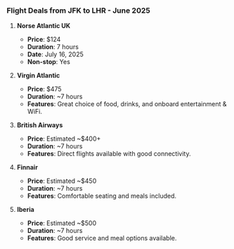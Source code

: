 ### Flight Deals from JFK to LHR - June 2025

1. **Norse Atlantic UK**  
   - **Price**: $124  
   - **Duration**: 7 hours  
   - **Date**: July 16, 2025  
   - **Non-stop**: Yes  

2. **Virgin Atlantic**  
   - **Price**: $475  
   - **Duration**: ~7 hours  
   - **Features**: Great choice of food, drinks, and onboard entertainment & WiFi.  

3. **British Airways**  
   - **Price**: Estimated ~$400+  
   - **Duration**: ~7 hours  
   - **Features**: Direct flights available with good connectivity.  

4. **Finnair**  
   - **Price**: Estimated ~$450  
   - **Duration**: ~7 hours  
   - **Features**: Comfortable seating and meals included.  

5. **Iberia**  
   - **Price**: Estimated ~$500  
   - **Duration**: ~7 hours  
   - **Features**: Good service and meal options available.